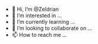 - 👋 Hi, I’m @Zeldrian
- 👀 I’m interested in ...
- 🌱 I’m currently learning ...
- 💞️ I’m looking to collaborate on ...
- 📫 How to reach me ...

<!---
Zeldrian/Zeldrian is a ✨ special ✨ repository because its `README.md` (this file) appears on your GitHub profile.
You can click the Preview link to take a look at your changes.
--->
